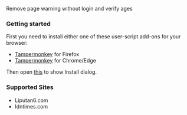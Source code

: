 Remove page warning without login and verify ages

### Getting started

First you need to install either one of these user-script add-ons for your browser:

* [Tampermonkey](https://addons.mozilla.org/en-US/firefox/addon/tampermonkey/) for Firefox
* [Tampermonkey](https://chrome.google.com/webstore/detail/tampermonkey/dhdgffkkebhmkfjojejmpbldmpobfkfo) for Chrome/Edge

Then open [this](https://raw.githubusercontent.com/gvoze32/removeadultwarningwithoutlogin/master/removeadultwarningwithoutlogin.user.js) to show Install dialog.

### Supported Sites

* Liputan6.com
* Idntimes.com